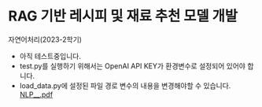 # RAG 기반 레시피 및 재료 추천 모델 개발
자연어처리(2023-2학기)

* 아직 테스트중입니다.
* test.py를 실행하기 위해서는 OpenAI API KEY가 환경변수로 설정되어 있어야 합니다.
* load_data.py에 설정된 파일 경로 변수의 내용을 변경해야할 수 있습니다.
[NLP__.pdf](https://github.com/hoorangyee/NLP-Project/files/13691567/NLP__.pdf)
